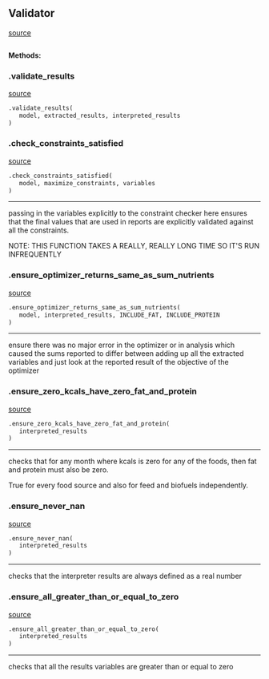 #


## Validator
[source](https://github.com/allfed/allfed-integrated-model/blob/master/src/optimizer/validate_results.py/#L13)
```python 

```




**Methods:**


### .validate_results
[source](https://github.com/allfed/allfed-integrated-model/blob/master/src/optimizer/validate_results.py/#L17)
```python
.validate_results(
   model, extracted_results, interpreted_results
)
```


### .check_constraints_satisfied
[source](https://github.com/allfed/allfed-integrated-model/blob/master/src/optimizer/validate_results.py/#L30)
```python
.check_constraints_satisfied(
   model, maximize_constraints, variables
)
```

---
passing in the variables explicitly to the constraint checker here
ensures that the final values that are used in reports are explicitly
validated against all the constraints.

NOTE: THIS FUNCTION TAKES A REALLY, REALLY LONG TIME SO IT'S RUN INFREQUENTLY

### .ensure_optimizer_returns_same_as_sum_nutrients
[source](https://github.com/allfed/allfed-integrated-model/blob/master/src/optimizer/validate_results.py/#L109)
```python
.ensure_optimizer_returns_same_as_sum_nutrients(
   model, interpreted_results, INCLUDE_FAT, INCLUDE_PROTEIN
)
```

---
ensure there was no major error in the optimizer or in analysis which caused
the sums reported to differ between adding up all the extracted variables and
just look at the reported result of the objective of the optimizer

### .ensure_zero_kcals_have_zero_fat_and_protein
[source](https://github.com/allfed/allfed-integrated-model/blob/master/src/optimizer/validate_results.py/#L143)
```python
.ensure_zero_kcals_have_zero_fat_and_protein(
   interpreted_results
)
```

---
checks that for any month where kcals is zero for any of the foods,
then fat and protein must also be zero.

True for every food source and also for feed and biofuels independently.

### .ensure_never_nan
[source](https://github.com/allfed/allfed-integrated-model/blob/master/src/optimizer/validate_results.py/#L192)
```python
.ensure_never_nan(
   interpreted_results
)
```

---
checks that the interpreter results are always defined as a real number

### .ensure_all_greater_than_or_equal_to_zero
[source](https://github.com/allfed/allfed-integrated-model/blob/master/src/optimizer/validate_results.py/#L237)
```python
.ensure_all_greater_than_or_equal_to_zero(
   interpreted_results
)
```

---
checks that all the results variables are greater than or equal to zero
